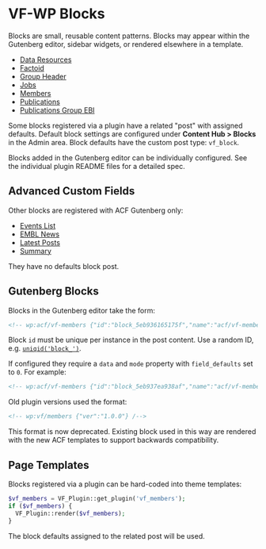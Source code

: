# VF-WP Blocks

Blocks are small, reusable content patterns. Blocks may appear within the Gutenberg editor, sidebar widgets, or rendered elsewhere in a template.

* [Data Resources](/wp-content/plugins/vf-data-resources-block/README.md)
* [Factoid](/wp-content/plugins/vf-factoid-block/README.md)
* [Group Header](/wp-content/plugins/vf-group-header-block/README.md)
* [Jobs](/wp-content/plugins/vf-jobs-block/README.md)
* [Members](/wp-content/plugins/vf-members-block/README.md)
* [Publications](/wp-content/plugins/vf-publications-block/README.md)
* [Publications Group EBI](/wp-content/plugins/vf-publications-group-ebi-block/README.md)

Some blocks registered via a plugin have a related "post" with assigned defaults. Default block settings are configured under **Content Hub > Blocks** in the Admin area. Block defaults have the custom post type: `vf_block`.

Blocks added in the Gutenberg editor can be individually configured. See the individual plugin README files for a detailed spec.

## Advanced Custom Fields

Other blocks are registered with ACF Gutenberg only:

* [Events List](/wp-content/plugins/vf-events/README.md#gutenberg-block)
* [EMBL News](/wp-content/plugins/vf-embl-news-block/README.md)
* [Latest Posts](/wp-content/themes/vf-wp/blocks/vfwp-latest-posts/README.md)
* [Summary](/wp-content/themes/vf-wp/blocks/vfwp-summary/README.md)

They have no defaults block post.

## Gutenberg Blocks

Blocks in the Gutenberg editor take the form:

```html
<!-- wp:acf/vf-members {"id":"block_5eb936165175f","name":"acf/vf-members"} /-->
```

Block `id` must be unique per instance in the post content. Use a random ID, e.g. [`uniqid('block_')`](https://www.php.net/manual/en/function.uniqid.php).

If configured they require a `data` and `mode` property with `field_defaults` set to `0`. For example:

```html
<!-- wp:acf/vf-members {"id":"block_5eb937ea938af","name":"acf/vf-members","data":{"field_defaults":"0","field_vf_members_limit":"2","field_vf_members_order":"DESC","field_5ea988878eacf":"default","field_5ea983003e756":"0","field_vf_members_variation":"s"},"mode":"preview"} /-->
```

Old plugin versions used the format:

```html
<!-- wp:vf/members {"ver":"1.0.0"} /-->
```

This format is now deprecated. Existing block used in this way are rendered with the new ACF templates to support backwards compatibility.

## Page Templates

Blocks registered via a plugin can be hard-coded into theme templates:

```php
$vf_members = VF_Plugin::get_plugin('vf_members');
if ($vf_members) {
  VF_Plugin::render($vf_members);
}
```

The block defaults assigned to the related post will be used.
